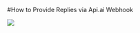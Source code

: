 #How to Provide Replies via Api.ai Webhook


<a href="https://heroku.com/deploy" target="_blank"><img src="https://www.herokucdn.com/deploy/button.svg"></a>
